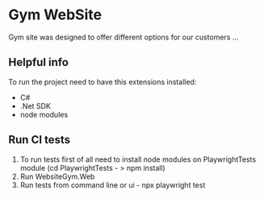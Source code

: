 # Gym WebSite

Gym site was designed to offer different options for our customers ...


## Helpful info

To run the project need to have this extensions installed:
- C#
- .Net SDK
- node modules

## Run CI tests
1. To run tests first of all need to install node modules on PlaywrightTests module (cd PlaywrightTests - > npm install)
2. Run WebsiteGym.Web
3. Run tests from command line or ui - npx playwright test